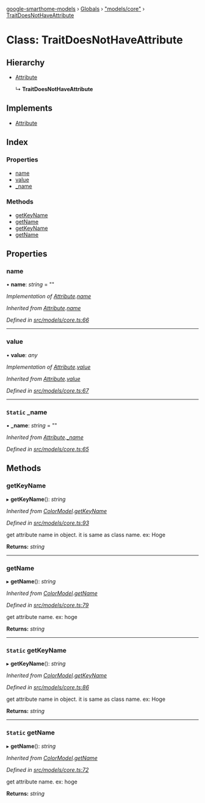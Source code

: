 [google-smarthome-models](../README.md) › [Globals](../globals.md) › ["models/core"](../modules/_models_core_.md) › [TraitDoesNotHaveAttribute](_models_core_.traitdoesnothaveattribute.md)

# Class: TraitDoesNotHaveAttribute

## Hierarchy

* [Attribute](_models_core_.attribute.md)

  ↳ **TraitDoesNotHaveAttribute**

## Implements

* [Attribute](../interfaces/_models_interfaces_i_core_.attribute.md)

## Index

### Properties

* [name](_models_core_.traitdoesnothaveattribute.md#name)
* [value](_models_core_.traitdoesnothaveattribute.md#value)
* [_name](_models_core_.traitdoesnothaveattribute.md#static-_name)

### Methods

* [getKeyName](_models_core_.traitdoesnothaveattribute.md#getkeyname)
* [getName](_models_core_.traitdoesnothaveattribute.md#getname)
* [getKeyName](_models_core_.traitdoesnothaveattribute.md#static-getkeyname)
* [getName](_models_core_.traitdoesnothaveattribute.md#static-getname)

## Properties

###  name

• **name**: *string* = ""

*Implementation of [Attribute](../interfaces/_models_interfaces_i_core_.attribute.md).[name](../interfaces/_models_interfaces_i_core_.attribute.md#name)*

*Inherited from [Attribute](_models_core_.attribute.md).[name](_models_core_.attribute.md#name)*

*Defined in [src/models/core.ts:66](https://github.com/galactic1969/google-smarthome-models/blob/633871f/src/models/core.ts#L66)*

___

###  value

• **value**: *any*

*Implementation of [Attribute](../interfaces/_models_interfaces_i_core_.attribute.md).[value](../interfaces/_models_interfaces_i_core_.attribute.md#value)*

*Inherited from [Attribute](_models_core_.attribute.md).[value](_models_core_.attribute.md#value)*

*Defined in [src/models/core.ts:67](https://github.com/galactic1969/google-smarthome-models/blob/633871f/src/models/core.ts#L67)*

___

### `Static` _name

▪ **_name**: *string* = ""

*Inherited from [Attribute](_models_core_.attribute.md).[_name](_models_core_.attribute.md#static-_name)*

*Defined in [src/models/core.ts:65](https://github.com/galactic1969/google-smarthome-models/blob/633871f/src/models/core.ts#L65)*

## Methods

###  getKeyName

▸ **getKeyName**(): *string*

*Inherited from [ColorModel](_models_traits_colorsetting_colorsetting_attributes_.colormodel.md).[getKeyName](_models_traits_colorsetting_colorsetting_attributes_.colormodel.md#static-getkeyname)*

*Defined in [src/models/core.ts:93](https://github.com/galactic1969/google-smarthome-models/blob/633871f/src/models/core.ts#L93)*

get attribute name in object. it is same as class name. ex: Hoge

**Returns:** *string*

___

###  getName

▸ **getName**(): *string*

*Inherited from [ColorModel](_models_traits_colorsetting_colorsetting_attributes_.colormodel.md).[getName](_models_traits_colorsetting_colorsetting_attributes_.colormodel.md#static-getname)*

*Defined in [src/models/core.ts:79](https://github.com/galactic1969/google-smarthome-models/blob/633871f/src/models/core.ts#L79)*

get attribute name. ex: hoge

**Returns:** *string*

___

### `Static` getKeyName

▸ **getKeyName**(): *string*

*Inherited from [ColorModel](_models_traits_colorsetting_colorsetting_attributes_.colormodel.md).[getKeyName](_models_traits_colorsetting_colorsetting_attributes_.colormodel.md#static-getkeyname)*

*Defined in [src/models/core.ts:86](https://github.com/galactic1969/google-smarthome-models/blob/633871f/src/models/core.ts#L86)*

get attribute name in object. it is same as class name. ex: Hoge

**Returns:** *string*

___

### `Static` getName

▸ **getName**(): *string*

*Inherited from [ColorModel](_models_traits_colorsetting_colorsetting_attributes_.colormodel.md).[getName](_models_traits_colorsetting_colorsetting_attributes_.colormodel.md#static-getname)*

*Defined in [src/models/core.ts:72](https://github.com/galactic1969/google-smarthome-models/blob/633871f/src/models/core.ts#L72)*

get attribute name. ex: hoge

**Returns:** *string*
